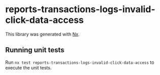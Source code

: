 # reports-transactions-logs-invalid-click-data-access

This library was generated with [Nx](https://nx.dev).

## Running unit tests

Run `nx test reports-transactions-logs-invalid-click-data-access` to execute the unit tests.

